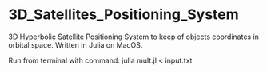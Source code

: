 # 3D_Satellites_Positioning_System
3D Hyperbolic Satellite Positioning System to keep of objects coordinates in orbital space. Written in Julia on MacOS.

Run from terminal with command:
                                julia mult.jl < input.txt
